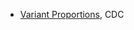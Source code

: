 - [Variant Proportions](https://covid.cdc.gov/covid-data-tracker/#variant-proportions), CDC
<!-- - [International SARS-CoV-2 genomic surveillance](https://github.com/gerstung-lab/SARS-CoV-2-International), Gerstung Lab -->
